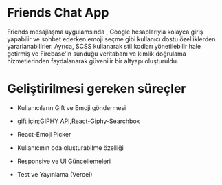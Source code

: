 # Friends Chat App

Friends mesajlaşma uygulamsında , Google hesaplarıyla kolayca giriş yapabilir ve sohbet ederken emoji seçme gibi kullanıcı dostu özelliklerden yararlanabilirler. Ayrıca, SCSS kullanarak stil kodları yönetilebilir hale getirmiş ve Firebase'in sunduğu veritabanı ve kimlik doğrulama hizmetlerinden faydalanarak güvenilir bir altyapı oluşturuldu.




# Geliştirilmesi gereken süreçler 

- Kullanıcıların Gift ve Emoji göndermesi 

-  gift için;GIPHY API,React-Giphy-Searchbox

- React-Emoji Picker

- Kullanıcının oda oluşturabilme özelliği

- Responsive ve UI Güncellemeleri 

-  Test ve  Yayınlama (Vercel)

